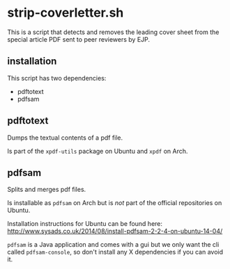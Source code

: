 # strip-coverletter.sh

This is a script that detects and removes the leading cover 
sheet from the special article PDF sent to peer reviewers
by EJP.

## installation

This script has two dependencies:

* pdftotext
* pdfsam

## pdftotext

Dumps the textual contents of a pdf file. 

Is part of the `xpdf-utils` package on Ubuntu and `xpdf` on Arch.

## pdfsam

Splits and merges pdf files. 

Is installable as `pdfsam` on Arch but is _not_ part of the official 
repositories on Ubuntu.

Installation instructions for Ubuntu can be found here:  
http://www.sysads.co.uk/2014/08/install-pdfsam-2-2-4-on-ubuntu-14-04/
    
`pdfsam` is a Java application and comes with a gui but we only want the cli
called `pdfsam-console`, so don't install any X dependencies if you can avoid it.
